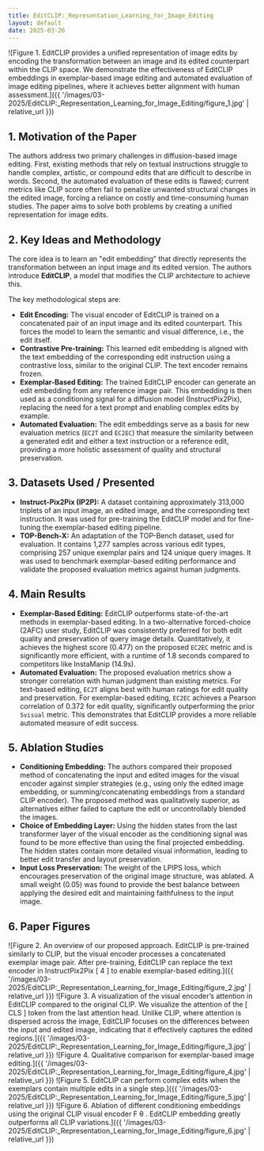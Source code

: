 ```yaml
---
title: EditCLIP:_Representation_Learning_for_Image_Editing
layout: default
date: 2025-03-26
---
```

![Figure 1. EditCLIP provides a unified representation of image edits by encoding the transformation between an image and its edited counterpart within the CLIP space. We demonstrate the effectiveness of EditCLIP embeddings in exemplar-based image editing and automated evaluation of image editing pipelines, where it achieves better alignment with human assessment.]({{ '/images/03-2025/EditCLIP:_Representation_Learning_for_Image_Editing/figure_1.jpg' | relative_url }})
## 1. Motivation of the Paper
The authors address two primary challenges in diffusion-based image editing. First, existing methods that rely on textual instructions struggle to handle complex, artistic, or compound edits that are difficult to describe in words. Second, the automated evaluation of these edits is flawed; current metrics like CLIP score often fail to penalize unwanted structural changes in the edited image, forcing a reliance on costly and time-consuming human studies. The paper aims to solve both problems by creating a unified representation for image edits.

## 2. Key Ideas and Methodology
The core idea is to learn an "edit embedding" that directly represents the transformation between an input image and its edited version. The authors introduce **EditCLIP**, a model that modifies the CLIP architecture to achieve this.

The key methodological steps are:
- **Edit Encoding:** The visual encoder of EditCLIP is trained on a concatenated pair of an input image and its edited counterpart. This forces the model to learn the semantic and visual difference, i.e., the edit itself.
- **Contrastive Pre-training:** This learned edit embedding is aligned with the text embedding of the corresponding edit instruction using a contrastive loss, similar to the original CLIP. The text encoder remains frozen.
- **Exemplar-Based Editing:** The trained EditCLIP encoder can generate an edit embedding from any reference image pair. This embedding is then used as a conditioning signal for a diffusion model (InstructPix2Pix), replacing the need for a text prompt and enabling complex edits by example.
- **Automated Evaluation:** The edit embeddings serve as a basis for new evaluation metrics (`EC2T` and `EC2EC`) that measure the similarity between a generated edit and either a text instruction or a reference edit, providing a more holistic assessment of quality and structural preservation.

## 3. Datasets Used / Presented
- **Instruct-Pix2Pix (IP2P):** A dataset containing approximately 313,000 triplets of an input image, an edited image, and the corresponding text instruction. It was used for pre-training the EditCLIP model and for fine-tuning the exemplar-based editing pipeline.
- **TOP-Bench-X:** An adaptation of the TOP-Bench dataset, used for evaluation. It contains 1,277 samples across various edit types, comprising 257 unique exemplar pairs and 124 unique query images. It was used to benchmark exemplar-based editing performance and validate the proposed evaluation metrics against human judgments.

## 4. Main Results
- **Exemplar-Based Editing:** EditCLIP outperforms state-of-the-art methods in exemplar-based editing. In a two-alternative forced-choice (2AFC) user study, EditCLIP was consistently preferred for both edit quality and preservation of query image details. Quantitatively, it achieves the highest score (0.477) on the proposed `EC2EC` metric and is significantly more efficient, with a runtime of 1.8 seconds compared to competitors like InstaManip (14.9s).
- **Automated Evaluation:** The proposed evaluation metrics show a stronger correlation with human judgment than existing metrics. For text-based editing, `EC2T` aligns best with human ratings for edit quality and preservation. For exemplar-based editing, `EC2EC` achieves a Pearson correlation of 0.372 for edit quality, significantly outperforming the prior `Svisual` metric. This demonstrates that EditCLIP provides a more reliable automated measure of edit success.

## 5. Ablation Studies
- **Conditioning Embedding:** The authors compared their proposed method of concatenating the input and edited images for the visual encoder against simpler strategies (e.g., using only the edited image embedding, or summing/concatenating embeddings from a standard CLIP encoder). The proposed method was qualitatively superior, as alternatives either failed to capture the edit or uncontrollably blended the images.
- **Choice of Embedding Layer:** Using the hidden states from the last transformer layer of the visual encoder as the conditioning signal was found to be more effective than using the final projected embedding. The hidden states contain more detailed visual information, leading to better edit transfer and layout preservation.
- **Input Loss Preservation:** The weight of the LPIPS loss, which encourages preservation of the original image structure, was ablated. A small weight (0.05) was found to provide the best balance between applying the desired edit and maintaining faithfulness to the input image.

## 6. Paper Figures
![Figure 2. An overview of our proposed approach. EditCLIP is pre-trained similarly to CLIP, but the visual encoder processes a concatenated exemplar image pair. After pre-training, EditCLIP can replace the text encoder in InstructPix2Pix [ 4 ] to enable exemplar-based editing.]({{ '/images/03-2025/EditCLIP:_Representation_Learning_for_Image_Editing/figure_2.jpg' | relative_url }})
![Figure 3. A visualization of the visual encoder’s attention in EditCLIP compared to the original CLIP. We visualize the attention of the [ CLS ] token from the last attention head. Unlike CLIP, where attention is dispersed across the image, EditCLIP focuses on the differences between the input and edited image, indicating that it effectively captures the edited regions.]({{ '/images/03-2025/EditCLIP:_Representation_Learning_for_Image_Editing/figure_3.jpg' | relative_url }})
![Figure 4. Qualitative comparison for exemplar-based image editing.]({{ '/images/03-2025/EditCLIP:_Representation_Learning_for_Image_Editing/figure_4.jpg' | relative_url }})
![Figure 5. EditCLIP can perform complex edits when the exemplars contain multiple edits in a single step.]({{ '/images/03-2025/EditCLIP:_Representation_Learning_for_Image_Editing/figure_5.jpg' | relative_url }})
![Figure 6. Ablation of different conditioning embeddings using the original CLIP visual encoder F θ . EditCLIP embedding greatly outperforms all CLIP variations.]({{ '/images/03-2025/EditCLIP:_Representation_Learning_for_Image_Editing/figure_6.jpg' | relative_url }})

